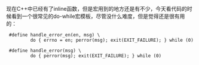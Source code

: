 现在C++中已经有了inline函数，但是宏用到的地方还是有不少，今天看代码的时候看到一个很常见的do-while宏模板，尽管没什么难度，但是觉得还是很有用的：
```
 #define handle_error_en(en, msg) \
         do { errno = en; perror(msg); exit(EXIT_FAILURE); } while (0)

 #define handle_error(msg) \
         do { perror(msg); exit(EXIT_FAILURE); } while (0)
```
